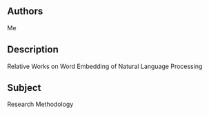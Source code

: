 Authors
-------
Me

Description
-----------
Relative Works on Word Embedding of Natural Language Processing

Subject
-------
Research Methodology
